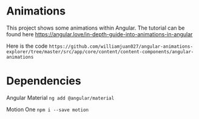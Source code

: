 # Animations

This project shows some animations within Angular. The tutorial can be found here
https://angular.love/in-depth-guide-into-animations-in-angular

Here is the code
`https://github.com/williamjuan027/angular-animations-explorer/tree/master/src/app/core/content/content-components/angular-animations`

# Dependencies

Angular Material
`ng add @angular/material`

Motion One
`npm i --save motion`




